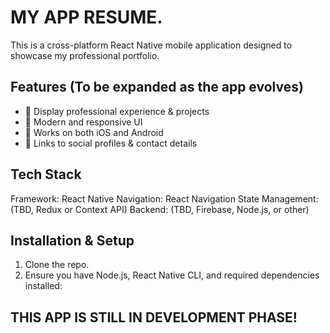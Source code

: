 # MY APP RESUME.
This is a cross-platform React Native mobile application designed to showcase my professional portfolio.

## Features (To be expanded as the app evolves)
- 📌 Display professional experience & projects
- 🎨 Modern and responsive UI
- 📱 Works on both iOS and Android
- 🔗 Links to social profiles & contact details

## Tech Stack
Framework: React Native
Navigation: React Navigation
State Management: (TBD, Redux or Context API)
Backend: (TBD, Firebase, Node.js, or other)

## Installation & Setup
1. Clone the repo.
2. Ensure you have Node.js, React Native CLI, and required dependencies installed:

## THIS APP IS STILL IN DEVELOPMENT PHASE!
